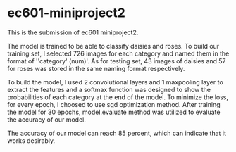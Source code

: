 # ec601-miniproject2

  This is the submission of ec601 miniproject2.
  
  
  The model is trained to be able to classify daisies and roses. To build our training set, I selected 726 images for each category and named them in the format of ''category' (num)'. As for testing set, 43 images of daisies and 57 for roses was stored in the same naming format respectively.
  
  To build the model, I used 2 convolutional layers and 1 maxpooling layer to extract the features and a softmax function was designed to show the probabilities of each category at the end of the model. To minimize the loss, for every epoch, I choosed to use sgd optimization method. After training the model for 30 epochs, model.evaluate method was utilized to evaluate the accuracy of our model.
  
  The accuracy of our model can reach 85 percent, which can indicate that it works desirably.
